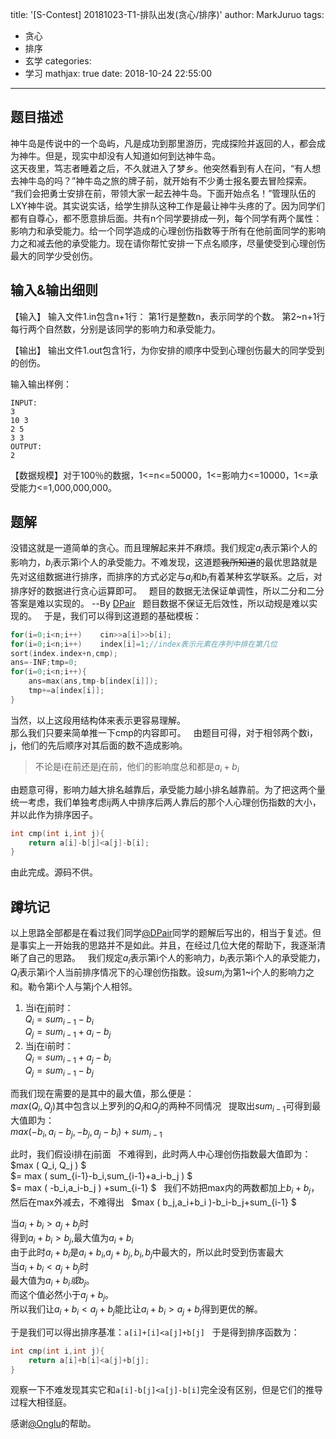 title: '[S-Contest] 20181023-T1-排队出发(贪心/排序)'
author: MarkJuruo
tags:
  - 贪心
  - 排序
  - 玄学
categories:
  - 学习
mathjax: true
date: 2018-10-24 22:55:00
---
## 题目描述
神牛岛是传说中的一个岛屿，凡是成功到那里游历，完成探险并返回的人，都会成为神牛。但是，现实中却没有人知道如何到达神牛岛。  
这天夜里，笃志者睡着之后，不久就进入了梦乡。他突然看到有人在问，“有人想去神牛岛的吗？”神牛岛之旅的牌子前，就开始有不少勇士报名要去冒险探索。  
“我们会把勇士安排在前，带领大家一起去神牛岛。下面开始点名！”管理队伍的LXY神牛说。其实说实话，给学生排队这种工作是最让神牛头疼的了。因为同学们都有自尊心，都不愿意排后面。共有n个同学要排成一列，每个同学有两个属性：影响力和承受能力。给一个同学造成的心理创伤指数等于所有在他前面同学的影响力之和减去他的承受能力。现在请你帮忙安排一下点名顺序，尽量使受到心理创伤最大的同学少受创伤。
<!--more-->

## 输入&输出细则

【输入】 输入文件1.in包含n+1行：
第1行是整数n，表示同学的个数。
第2~n+1行每行两个自然数，分别是该同学的影响力和承受能力。

【输出】 输出文件1.out包含1行，为你安排的顺序中受到心理创伤最大的同学受到的创伤。

输入输出样例：
``` 
INPUT:
3  
10 3  
2 5  
3 3  
OUTPUT:
2
```

【数据规模】对于100％的数据，1<=n<=50000，1<=影响力<=10000，1<=承受能力<=1,000,000,000。

## 题解
没错这就是一道简单的贪心。而且理解起来并不麻烦。我们规定$a_i$表示第i个人的影响力，$b_i$表示第i个人的承受能力。不难发现，这道题~~我所知道~~的最优思路就是先对这组数据进行排序，而排序的方式必定与$a_i$和$b_i$有着某种玄学联系。之后，对排序好的数据进行贪心运算即可。  
题目的数据无法保证单调性，所以二分和二分答案是难以实现的。 --By [DPair](https://york2005.blog.luogu.org/)  
题目数据不保证无后效性，所以动规是难以实现的。  
于是，我们可以得到这道题的基础模板：
```cpp
for(i=0;i<n;i++)	cin>>a[i]>>b[i];
for(i=0;i<n;i++)	index[i]=1;//index表示元素在序列中排在第几位
sort(index.index+n,cmp);
ans=-INF;tmp=0;
for(i=0;i<n;i++){
    ans=max(ans,tmp-b[index[i]]);
    tmp+=a[index[i]];
}
```
当然，以上这段用结构体来表示更容易理解。  
那么我们只要来简单推一下cmp的内容即可。  
由题目可得，对于相邻两个数i，j，他们的先后顺序对其后面的数不造成影响。  
> 不论是i在前还是j在前，他们的影响度总和都是$a_i+b_i$

由题意可得，影响力越大排名越靠后，承受能力越小排名越靠前。为了把这两个量统一考虑，我们单独考虑ij两人中排序后两人靠后的那个人心理创伤指数的大小，并以此作为排序因子。
```cpp
int cmp(int i,int j){
    return a[i]-b[j]<a[j]-b[i];
}
```
由此完成。源码不供。

## 蹲坑记

以上思路全部都是在看过我们同学[@DPair](https://york2005.blog.luogu.org/pai-dui-chu-fa-queuepasccpp-ti-xie)同学的题解后写出的，相当于复述。但是事实上一开始我的思路并不是如此。并且，在经过几位大佬的帮助下，我逐渐清晰了自己的思路。  
我们规定$a_i$表示第i个人的影响力，$b_i$表示第i个人的承受能力，$Q_i$表示第i个人当前排序情况下的心理创伤指数。设$sum_i$为第1~i个人的影响力之和。勒令第i个人与第j个人相邻。  
1. 当i在j前时：  
$Q_i = sum_{i-1} - b_i$  
$Q_j = sum_{i-1} + a_i - b_j$
2. 当j在i前时：  
$Q_i = sum_{i-1} + a_j - b_i$  
$Q_j = sum_{i-1} - b_j$  

而我们现在需要的是其中的最大值，那么便是：  
$max ( Q_i,Q_j )$其中包含以上罗列的$Q_i$和$Q_j$的两种不同情况  
提取出$sum_{i-1}$可得到最大值即为：  
$max( -b_i , a_i -b_j , -b_j , a_j-b_i )+sum_{i-1}$  

此时，我们假设i排在j前面  
不难得到，此时两人中心理创伤指数最大值即为：
$max ( Q_i, Q_j ) $  
$= max ( sum_{i-1}-b_i,sum_{i-1}+a_i-b_j ) $  
$= max ( -b_i,a_i-b_j ) +sum_{i-1} $  
我们不妨把max内的两数都加上$b_i+b_j$，然后在max外减去，不难得出  
$max ( b_j,a_i+b_i )-b_i-b_j+sum_{i-1} $  

当$a_i+b_i>a_j+b_j$时  
得到$a_i+b_i>b_j$,最大值为$a_i+b_i$  
由于此时$a_i+b_i$是$a_i+b_i$,$a_j+b_j,b_i,b_j$中最大的，所以此时受到伤害最大  
当$a_i+b_i<a_j+b_j$时  
最大值为$a_i+b_i或b_j$。  
而这个值必然小于$a_j+b_j$。  
所以我们让$a_i+b_i<a_j+b_j$能比让$a_i+b_i>a_j+b_j$得到更优的解。  

于是我们可以得出排序基准：`a[i]+[i]<a[j]+b[j]`  
于是得到排序函数为：
```cpp
int cmp(int i,int j){
    return a[i]+b[i]<a[j]+b[j];
}
```
观察一下不难发现其实它和`a[i]-b[j]<a[j]-b[i]`完全没有区别，但是它们的推导过程大相径庭。

感谢[@Onglu](https://onglu.xyz/)的帮助。